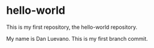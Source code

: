 # hello-world
This is my first repository, the hello-world repository.

My name is Dan Luevano. This is my first branch commit.
